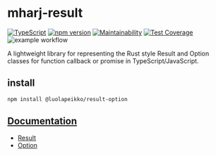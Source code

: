 # mharj-result

[![TypeScript](https://badges.frapsoft.com/typescript/code/typescript.svg?v=101)](https://github.com/ellerbrock/typescript-badges/)
[![npm version](https://badge.fury.io/js/mharj-result.svg)](https://badge.fury.io/js/mharj-result)
[![Maintainability](https://api.codeclimate.com/v1/badges/b6385c57b8fbfa43be06/maintainability)](https://codeclimate.com/github/mharj/result/maintainability)
[![Test Coverage](https://api.codeclimate.com/v1/badges/b6385c57b8fbfa43be06/test_coverage)](https://codeclimate.com/github/mharj/result/test_coverage)
![example workflow](https://github.com/mharj/result/actions/workflows/main.yml/badge.svg)

A lightweight library for representing the Rust style Result and Option classes for function callback or promise in TypeScript/JavaScript.

## install

```bash
npm install @luolapeikko/result-option
```

## [Documentation](https://luolapeikko.github.io/result-option/)
- [Result](https://luolapeikko.github.io/result-option/types/Result.html)
- [Option](https://luolapeikko.github.io/result-option/types/Option.html)
